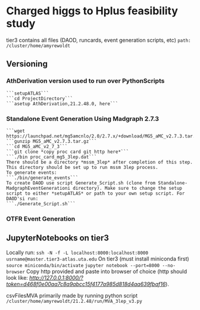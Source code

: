 Charged higgs to Hplus feasibility study
========================================

tier3 contains all files (DAOD, runcards, event generation scripts, etc)
    ```path: /cluster/home/amyrewoldt```

## Versioning

### AthDerivation version used to run over PythonScripts
	```setupATLAS```
	```cd ProjectDirectory```
	```asetup AthDerivation,21.2.48.0, here```

### Standalone Event Generation Using Madgraph 2.7.3

	```wget https://launchpad.net/mg5amcnlo/2.0/2.7.x/+download/MG5_aMC_v2.7.3.tar.gz```
	```gunzip MG5_aMC_v2.7.3.tar.gz```
	```cd MG5_aMC_v2_7_3```
	```git clone *copy proc card git http here*```
	```./bin proc_card_mg5_3lep.dat```
	There should be a directory *mssm_3lep* after completion of this step. This directory should be set up to run mssm 3lep process. 
	To generate events:
	```./bin/generate_events```
	To create DAOD use script Generate_Script.sh (clone from Standalone-MadgraphEventGenerationi directory). Make sure to change the setup script to either *setupATLAS* or path to your own setup script. For DAOD'si run:
	```./Generate_Script.sh```

### OTFR Event Generation

## JupyterNotebooks on tier3
Locally run:
    ```ssh -N -f -L localhost:8000:localhost:8000 usrname@master.tier3-atlas.uta.edu```
On tier3 (must install miniconda first)
    ```source miniconda/bin/activate```
    ```jupyter notebook --port=8000 --no-browser```
Copy http provided and paste into browser of choice (http should look like: *http://127.0.0.1:8000/?token=d468f0e00aa7c8a9abcc15f4177a985d818d4aa639fbaf16*).

csvFilesMVA primarily made by running python script
    ```/cluster/home/amyrewoldt/21.2.48/run/MVA_3lep_v3.py```
